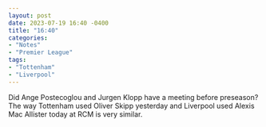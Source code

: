 ```yaml
---
layout: post
date: 2023-07-19 16:40 -0400
title: "16:40"
categories:
- "Notes"
- "Premier League"
tags:
- "Tottenham"
- "Liverpool"
---
```


Did Ange Postecoglou and Jurgen Klopp have a meeting before preseason? The way Tottenham used Oliver Skipp yesterday and Liverpool used Alexis Mac Allister today at RCM is very similar.
